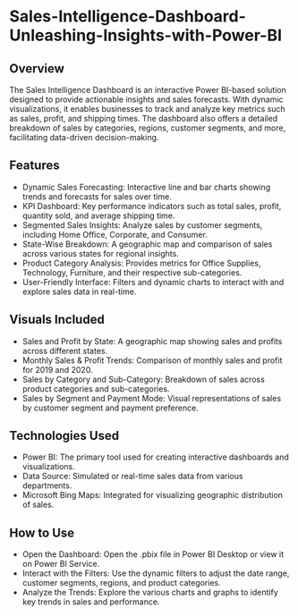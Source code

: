 # Sales-Intelligence-Dashboard-Unleashing-Insights-with-Power-BI

## Overview
The Sales Intelligence Dashboard is an interactive Power BI-based solution designed to provide actionable insights and sales forecasts. With dynamic visualizations, it enables businesses to track and analyze key metrics such as sales, profit, and shipping times. The dashboard also offers a detailed breakdown of sales by categories, regions, customer segments, and more, facilitating data-driven decision-making.

## Features

- Dynamic Sales Forecasting: Interactive line and bar charts showing trends and forecasts for sales over time.
- KPI Dashboard: Key performance indicators such as total sales, profit, quantity sold, and average shipping time.
- Segmented Sales Insights: Analyze sales by customer segments, including Home Office, Corporate, and Consumer.
- State-Wise Breakdown: A geographic map and comparison of sales across various states for regional insights.
- Product Category Analysis: Provides metrics for Office Supplies, Technology, Furniture, and their respective sub-categories.
- User-Friendly Interface: Filters and dynamic charts to interact with and explore sales data in real-time.

## Visuals Included

- Sales and Profit by State: A geographic map showing sales and profits across different states.
- Monthly Sales & Profit Trends: Comparison of monthly sales and profit for 2019 and 2020.
- Sales by Category and Sub-Category: Breakdown of sales across product categories and sub-categories.
- Sales by Segment and Payment Mode: Visual representations of sales by customer segment and payment preference.

## Technologies Used

- Power BI: The primary tool used for creating interactive dashboards and visualizations.
- Data Source: Simulated or real-time sales data from various departments.
- Microsoft Bing Maps: Integrated for visualizing geographic distribution of sales.

## How to Use
- Open the Dashboard: Open the .pbix file in Power BI Desktop or view it on Power BI Service.
- Interact with the Filters: Use the dynamic filters to adjust the date range, customer segments, regions, and product categories.
- Analyze the Trends: Explore the various charts and graphs to identify key trends in sales and performance.
